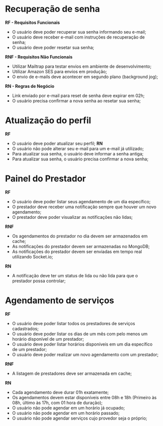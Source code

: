 # Recuperação de senha
**RF - Requisitos Funcionais**
- O usuário deve poder  recuperar sua senha informando seu e-mail;
- O usuário deve receber e-mail com instruções de recuperação de senha;
- O usuário deve poder  resetar sua senha;

**RNF - Requisitos Não Funcionais**
- Utilizar Mailtrap para testar envios em ambiente de desenvolvimento;
- Utilizar Amazon SES para envios em produção;
- O envio de e-mails deve acontecer em segundo plano (background jog);

**RN - Regras de Negócio**
- Link enviado por e-mail para reset de senha deve expirar em 02h;
- O usuário precisa confirmar a nova senha ao resetar sua senha;

# Atualização do perfil
**RF**
- O usuário deve poder atualizar seu perfil;
**RN**
- O usuário não pode alterar seu e-mail para um e-mail já utilizado;
- Para atualizar sua senha, o usuário deve informar a senha antiga;
- Para atualizar sua senha, o usuário precisa confirmar a nova senha;

# Painel do Prestador
**RF**
- O usuário deve poder listar seus agendamento de um dia específico;
- O prestador deve receber uma notificação sempre que houver um novo agendamento;
- O prestador deve poder visualizar as notificações não lidas;

**RNF**
- Os agendamentos do prestador no dia devem ser armazenados em cache;
- As notificações do prestador devem ser armazenadas no MongoDB;
- As notificações do prestador devem ser enviadas em tempo real utilizando Socket.io;

**RN**
- A notificação deve ter um status de lida ou não lida para que o prestador possa controlar;

# Agendamento de serviços
**RF**
- O usuário deve poder listar todos os prestadores de serviços cadastrados;
- O usuário deve poder listar os dias de um mês com pelo menos um horário disponível de um prestador;
- O usuário deve poder listar horários disponíveis em um dia específico de um prestador;
- O usuário deve poder realizar um novo agendamento com um prestador;

**RNF**
- A listagem de prestadores deve ser armazenada em cache;

**RN**
- Cada agendamento deve durar 01h exatamente;
- Os agendamentos devem estar disponíveis entre 08h e 18h (Primeiro às 08h, último às 17h, com 01 hora de duração);
- O usuário não pode agendar em um horário já ocupado;
- O usuário não pode agendar em um horário passado;
- O usuário não pode agendar serviços cujo provedor seja o próprio;
